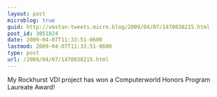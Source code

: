 ```yaml
---
layout: post
microblog: true
guid: http://vmstan-tweets.micro.blog/2009/04/07/1470838215.html
post_id: 3051824
date: 2009-04-07T11:33:51-0600
lastmod: 2009-04-07T11:33:51-0600
type: post
url: /2009/04/07/1470838215.html
---
```

My Rockhurst VDI project has won a Computerworld Honors Program Laureate Award!
